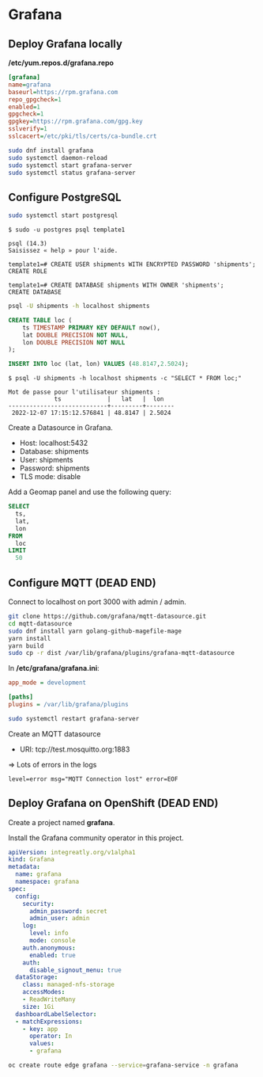 # Grafana

## Deploy Grafana locally

**/etc/yum.repos.d/grafana.repo**

```ini
[grafana]
name=grafana
baseurl=https://rpm.grafana.com
repo_gpgcheck=1
enabled=1
gpgcheck=1
gpgkey=https://rpm.grafana.com/gpg.key
sslverify=1
sslcacert=/etc/pki/tls/certs/ca-bundle.crt
```

```sh
sudo dnf install grafana
sudo systemctl daemon-reload
sudo systemctl start grafana-server
sudo systemctl status grafana-server
```

## Configure PostgreSQL

```sh
sudo systemctl start postgresql
```

```
$ sudo -u postgres psql template1

psql (14.3)
Saisissez « help » pour l'aide.

template1=# CREATE USER shipments WITH ENCRYPTED PASSWORD 'shipments';
CREATE ROLE

template1=# CREATE DATABASE shipments WITH OWNER 'shipments';
CREATE DATABASE
```

```sh
psql -U shipments -h localhost shipments
```

```sql
CREATE TABLE loc (
    ts TIMESTAMP PRIMARY KEY DEFAULT now(),
    lat DOUBLE PRECISION NOT NULL,
    lon DOUBLE PRECISION NOT NULL
);

INSERT INTO loc (lat, lon) VALUES (48.8147,2.5024);
```

```
$ psql -U shipments -h localhost shipments -c "SELECT * FROM loc;"

Mot de passe pour l'utilisateur shipments : 
             ts             |   lat   |  lon   
----------------------------+---------+--------
 2022-12-07 17:15:12.576841 | 48.8147 | 2.5024
```

Create a Datasource in Grafana.

* Host: localhost:5432
* Database: shipments
* User: shipments
* Password: shipments
* TLS mode: disable

Add a Geomap panel and use the following query:

```sql
SELECT
  ts,
  lat,
  lon
FROM
  loc
LIMIT
  50
```

## Configure MQTT (DEAD END)

Connect to localhost on port 3000 with admin / admin.

```sh
git clone https://github.com/grafana/mqtt-datasource.git
cd mqtt-datasource
sudo dnf install yarn golang-github-magefile-mage
yarn install
yarn build
sudo cp -r dist /var/lib/grafana/plugins/grafana-mqtt-datasource
```

In **/etc/grafana/grafana.ini**:

```ini
app_mode = development

[paths]
plugins = /var/lib/grafana/plugins
```

```sh
sudo systemctl restart grafana-server
```

Create an MQTT datasource

* URI: tcp://test.mosquitto.org:1883

=> Lots of errors in the logs

```
level=error msg="MQTT Connection lost" error=EOF
```

## Deploy Grafana on OpenShift (DEAD END)

Create a project named **grafana**.

Install the Grafana community operator in this project.

```yaml
apiVersion: integreatly.org/v1alpha1
kind: Grafana
metadata:
  name: grafana
  namespace: grafana
spec:
  config:
    security:
      admin_password: secret
      admin_user: admin
    log:
      level: info
      mode: console
    auth.anonymous:
      enabled: true
    auth:
      disable_signout_menu: true
  dataStorage:
    class: managed-nfs-storage
    accessModes:
    - ReadWriteMany
    size: 1Gi
  dashboardLabelSelector:
  - matchExpressions:
    - key: app
      operator: In
      values:
      - grafana
```

```sh
oc create route edge grafana --service=grafana-service -n grafana
```
